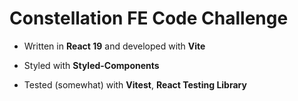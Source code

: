 # Constellation FE Code Challenge

- Written in **React 19** and developed with **Vite**

- Styled with **Styled-Components**

- Tested (somewhat) with **Vitest**, **React Testing Library**